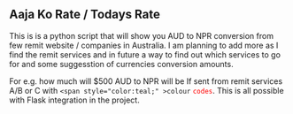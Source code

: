 ## Aaja Ko Rate / Todays Rate
 This is is a python script that will show you AUD to NPR conversion from few remit website / companies in Australia.
 I am planning to add more as I find the remit services and in future a way to find out which services to go for and some suggesstion of currencies conversion amounts. 

 For e.g. how much will $500 AUD to NPR will be If sent from remit services A/B or C with `<span style="color:teal;" >colour`</span> <span style="color:red;">`codes`</span>.
 This is all possible with Flask integration in the project.